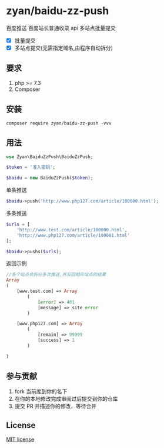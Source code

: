 

# zyan/baidu-zz-push

百度推送 百度站长普通收录 api 多站点批量提交

- [x] 批量提交
- [x] 多站点提交(无需指定域名,由程序自动拆分)

## 要求

1. php >= 7.3
2. Composer

## 安装

```shell
composer require zyan/baidu-zz-push -vvv
```
## 用法

```php
use Zyan\BaiduZzPush\BaiduZzPush;

$token = '准入密钥';

$baidu = new BaiduZzPush($token);
```

单条推送

```php
$baidu->push('http://www.php127.com/article/100000.html');
```

多条推送

```php
$urls = [
    'http://www.test.com/article/100000.html',
    'http://www.php127.com/article/100001.html'
];

$baidu->pushs($urls);
```

返回示例
```php
//多个站点会拆分多次推送,并反回相应站点的结果
Array
(
    [www.test.com] => Array
        (
            [error] => 401
            [message] => site error
        )

    [www.php127.com] => Array
        (
            [remain] => 99999
            [success] => 1
        )

)
```

## 参与贡献

1. fork 当前库到你的名下
2. 在你的本地修改完成审阅过后提交到你的仓库
3. 提交 PR 并描述你的修改，等待合并

## License

[MIT license](https://opensource.org/licenses/MIT)
